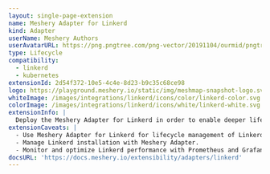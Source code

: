 ```yaml
---
layout: single-page-extension
name: Meshery Adapter for Linkerd
kind: Adapter
userName: Meshery Authors
userAvatarURL: https://png.pngtree.com/png-vector/20191104/ourmid/pngtree-businessman-avatar-cartoon-style-png-image_1953664.jpg
type: Lifecycle
compatibility: 
  - linkerd
  - kubernetes
extensionId: 2d54f372-10e5-4c4e-8d23-b9c35c68ce98
logo: https://playground.meshery.io/static/img/meshmap-snapshot-logo.svg
whiteImage: /images/integrations/linkerd/icons/color/linkerd-color.svg
colorImage: /images/integrations/linkerd/icons/white/linkerd-white.svg
extensionInfo: |
  Deploy the Meshery Adapter for Linkerd in order to enable deeper lifecycle management of Linkerd service meshes.
extensionCaveats: |
  - Use Meshery Adapter for Linkerd for lifecycle management of Linkerd service mesh.
  - Manage Linkerd installation with Meshery Adapter.
  - Monitor and optimize Linkerd performance with Prometheus and Grafana.
docsURL: 'https://docs.meshery.io/extensibility/adapters/linkerd'
---
```

